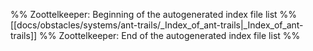 %% Zoottelkeeper: Beginning of the autogenerated index file list  %%
 [[docs/obstacles/systems/ant-trails/_Index_of_ant-trails|_Index_of_ant-trails]]
%% Zoottelkeeper: End of the autogenerated index file list  %%

